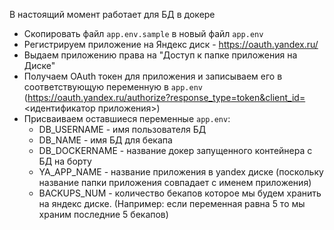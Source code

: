 В настоящий момент работает для БД в докере
- Скопировать файл `app.env.sample` в новый файл `app.env`
- Регистрируем приложение на Яндекс диск - https://oauth.yandex.ru/
- Выдаем приложению права на "Доступ к папке приложения на Диске"
- Получаем OAuth токен для приложения и записываем его в соответствующую переменную в `app.env`
(https://oauth.yandex.ru/authorize?response_type=token&client_id=<идентификатор приложения>)
- Присваиваем оставшиеся переменные `app.env`:
    - DB_USERNAME - имя пользователя БД
    - DB_NAME - имя БД для бекапа
    - DB_DOCKERNAME - название докер запущенного контейнера с БД на борту
    - YA_APP_NAME - название приложения в yandex диске (поскольку название папки приложения совпадает с именем приложения)
    - BACKUPS_NUM - количество бекапов которое мы будем хранить на яндекс диске. (Например: если переменная равна 5 то мы храним последние 5 бекапов)
